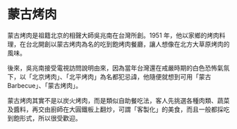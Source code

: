 # 蒙古烤肉

蒙古烤肉是祖籍北京的相聲大師吳兆南在台灣所創。1951 年，他以家鄉的烤肉料理，在台北開創以蒙古烤肉為名的吃到飽烤肉餐廳，讓人想像在北方大草原烤肉的風味。

後來，吳兆南接受電視訪問說明由來，因為當年台灣還在戒嚴時期的白色恐怖氣氛下，以「北京烤肉」、「北平烤肉」為名都犯忌諱，他隨便就想到可用「蒙古Barbecue」、「蒙古烤肉」。

蒙古烤肉其實不是以炭火烤肉，而是類似自助餐吃法，客人先挑選各種肉類、蔬菜及醬料，再交由廚師在大圓鐵板上翻炒，可謂「客製化」的美食，而且一般都採吃到飽形式，所以很受歡迎。
